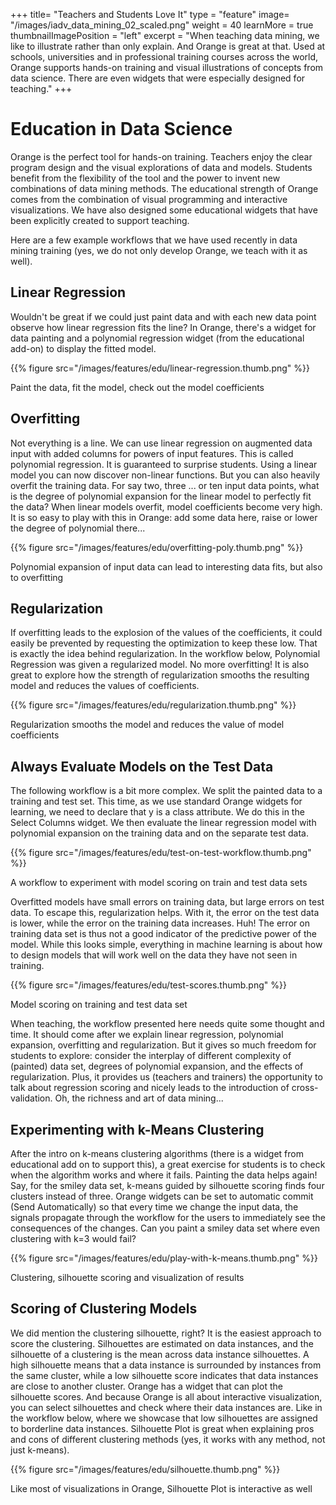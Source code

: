 +++
title= "Teachers and Students Love It"
type = "feature"
image= "/images/iadv_data_mining_02_scaled.png"
weight = 40
learnMore = true
thumbnailImagePosition = "left"
excerpt = "When teaching data mining, we like to illustrate rather than only explain. And Orange is great at that. Used at schools, universities and in professional training courses across the world, Orange supports hands-on training and visual illustrations of concepts from data science. There are even widgets that were especially designed for teaching."
+++

# Education in Data Science

Orange is the perfect tool for hands-on training. Teachers enjoy the clear program design and the visual explorations of data and models. Students benefit from the flexibility of the tool and the power to invent new combinations of data mining methods. The educational strength of Orange comes from the combination of visual programming and interactive visualizations. We have also designed some educational widgets that have been explicitly created to support teaching.


Here are a few example workflows that we have used recently in data mining training (yes, we do not only develop Orange, we teach with it as well).

## Linear Regression
Wouldn't be great if we could just paint data and with each new data point observe how linear regression fits the line? In Orange, there's a widget for data painting and a polynomial regression widget (from the educational add-on) to display the fitted model.

{{% figure src="/images/features/edu/linear-regression.thumb.png" %}}

 Paint the data, fit the model, check out the model coefficients

## Overfitting
Not everything is a line. We can use linear regression on augmented data input with added columns for powers of input features. This is called polynomial regression. It is guaranteed to surprise students. Using a linear model you can now discover non-linear functions. But you can also heavily overfit the training data. For say two, three ... or ten input data points, what is the degree of polynomial expansion for the linear model to perfectly fit the data? When linear models overfit, model coefficients become very high. It is so easy to play with this in Orange: add some data here, raise or lower the degree of polynomial there...

{{% figure src="/images/features/edu/overfitting-poly.thumb.png" %}}

 Polynomial expansion of input data can lead to interesting data fits, but also to overfitting

## Regularization
If overfitting leads to the explosion of the values of the coefficients, it could easily be prevented by requesting the optimization to keep these low. That is exactly the idea behind regularization. In the workflow below, Polynomial Regression was given a regularized model. No more overfitting! It is also great to explore how the strength of regularization smooths the resulting model and reduces the values of coefficients.

{{% figure src="/images/features/edu/regularization.thumb.png" %}}

 Regularization smooths the model and reduces the value of model coefficients

## Always Evaluate Models on the Test Data
The following workflow is a bit more complex. We split the painted data to a training and test set. This time, as we use standard Orange widgets for learning, we need to declare that y is a class attribute. We do this in the Select Columns widget. We then evaluate the linear regression model with polynomial expansion on the training data and on the separate test data.

{{% figure src="/images/features/edu/test-on-test-workflow.thumb.png" %}}


 A workflow to experiment with model scoring on train and test data sets

Overfitted models have small errors on training data, but large errors on test data. To escape this, regularization helps. With it, the error on the test data is lower, while the error on the training data increases. Huh! The error on training data set is thus not a good indicator of the predictive power of the model. While this looks simple, everything in machine learning is about how to design models that will work well on the data they have not seen in training.

{{% figure src="/images/features/edu/test-scores.thumb.png" %}}


 Model scoring on training and test data set

When teaching, the workflow presented here needs quite some thought and time. It should come after we explain linear regression, polynomial expansion, overfitting and regularization. But it gives so much freedom for students to explore: consider the interplay of different complexity of (painted) data set, degrees of polynomial expansion, and the effects of regularization. Plus, it provides us (teachers and trainers) the opportunity to talk about regression scoring and nicely leads to the introduction of cross-validation. Oh, the richness and art of data mining...

## Experimenting with k-Means Clustering
After the intro on k-means clustering algorithms (there is a widget from educational add on to support this), a great exercise for students is to check when the algorithm works and where it fails. Painting the data helps again! Say, for the smiley data set, k-means guided by silhouette scoring finds four clusters instead of three. Orange widgets can be set to automatic commit (Send Automatically) so that every time we change the input data, the signals propagate through the workflow for the users to immediately see the consequences of the changes. Can you paint a smiley data set where even clustering with k=3 would fail?

{{% figure src="/images/features/edu/play-with-k-means.thumb.png" %}}

 Clustering, silhouette scoring and visualization of results

## Scoring of Clustering Models
We did mention the clustering silhouette, right? It is the easiest approach to score the clustering. Silhouettes are estimated on data instances, and the silhouette of a clustering is the mean across data instance silhouettes. A high silhouette means that a data instance is surrounded by instances from the same cluster, while a low silhouette score indicates that data instances are close to another cluster. Orange has a widget that can plot the silhouette scores. And because Orange is all about interactive visualization, you can select silhouettes and check where their data instances are. Like in the workflow below, where we showcase that low silhouettes are assigned to borderline data instances. Silhouette Plot is great when explaining pros and cons of different clustering methods (yes, it works with any method, not just k-means).

{{% figure src="/images/features/edu/silhouette.thumb.png" %}}

 Like most of visualizations in Orange, Silhouette Plot is interactive as well